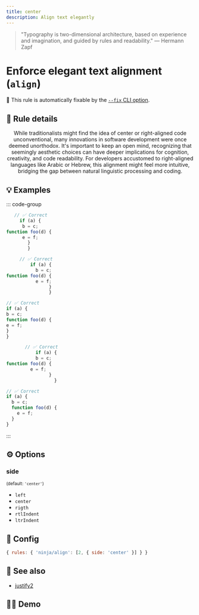 ```yaml
---
title: center
description: Align text elegantly
---
```


<script setup lang="ts">
import CodeEditor from '../../.vitepress/theme/components/code-editor.vue';
import {ruleName, presetConfigs, initialText} from '../../src/sample-code/align.js';
</script>

> "Typography is two-dimensional architecture, based on experience and
> imagination, and guided by rules and readability." — Hermann Zapf

# Enforce elegant text alignment (`align`)

🔧 This rule is automatically fixable by the
[`--fix` CLI option](https://eslint.org/docs/latest/user-guide/command-line-interface#--fix).

<!-- end auto-generated rule header -->

## 📖 Rule details

<div style="text-align: center;">
While traditionalists might find the idea of center or right-aligned code unconventional, many innovations in software
development were once deemed unorthodox. It's important to keep an open mind, recognizing that seemingly aesthetic
choices can have deeper implications for cognition, creativity, and code readability. For developers accustomed to
right-aligned languages like Arabic or Hebrew, this alignment might feel more intuitive, bridging the gap between
natural linguistic processing and coding.
</div>

## 💡 Examples

::: code-group

<!-- prettier-ignore -->
```js [Center]
   // ✅ Correct
     if (a) {
      b = c;
function foo(d) {
      e = f;
        }
        }
```

<!-- prettier-ignore -->
```js [Right]
     // ✅ Correct
         if (a) {
           b = c;
function foo(d) {
           e = f;
                }
                }
```

<!-- prettier-ignore -->
```js [Left]
// ✅ Correct
if (a) {
b = c;
function foo(d) {
e = f;
}
}
```

<!-- prettier-ignore -->
```js [RTL Indent]
       // ✅ Correct
           if (a) {
           b = c;
function foo(d) {
         e = f;
                }
                  }
```

<!-- prettier-ignore -->
```js [LTR Indent]
// ✅ Correct
if (a) {
  b = c;
  function foo(d) {
    e = f;
  }
}
```

:::

## ⚙️ Options

### side

<sub>(default: `'center'`)</sub>

- `left`
- `center`
- `rigth`
- `rtlIndent`
- `ltrIndent`

## 🔧 Config

```js
{ rules: { 'ninja/align': [2, { side: 'center' }] } }
```

## 🔗 See also

- [justify2](/rules/justify2)

## 🧑‍💻 Demo

<CodeEditor :rule="ruleName" :text="initialText" :presetConfigs="presetConfigs" />
